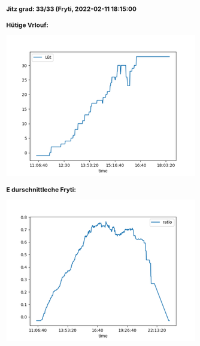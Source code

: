 ### Jitz grad: 33/33 (Fryti, 2022-02-11 18:15:00

### Hütige Vrlouf:
![Graph](Today.png)

### E durschnittleche Fryti:
![Graph](Fryti.png)